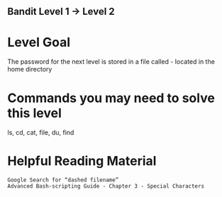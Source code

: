 ## Bandit Level 1 → Level 2

# Level Goal

The password for the next level is stored in a file called - located in the home directory

# Commands you may need to solve this level

ls, cd, cat, file, du, find

# Helpful Reading Material

    Google Search for “dashed filename”
    Advanced Bash-scripting Guide - Chapter 3 - Special Characters
